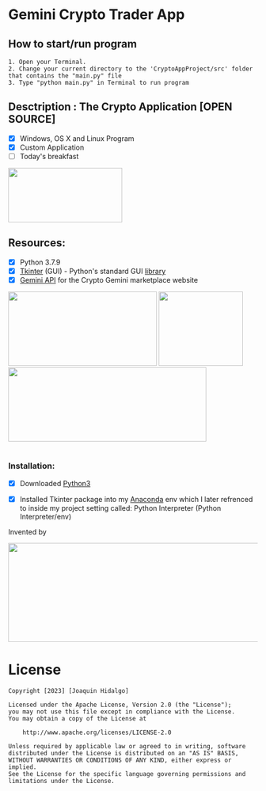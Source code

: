 # Gemini Crypto Trader App


## How to start/run program
    1. Open your Terminal.
    2. Change your current directory to the 'CryptoAppProject/src' folder that contains the "main.py" file
    3. Type "python main.py" in Terminal to run program
    

## Desctription : The Crypto Application [OPEN SOURCE]
- [x] Windows, OS X and Linux Program
- [x] Custom Application
- [ ] Today's breakfast

<img src="https://github.com/jhidalgo-utep/GeminiCryptoTrader/assets/84790891/922c184e-8017-4ad9-9cb1-81c2375d8c54" style=" width:230px ; height:110px">
    

## Resources:
- [x] Python 3.7.9 
- [x] [Tkinter](http://tkdocs.com/tutorial/install.html) (GUI) - Python's standard GUI [library](https://docs.gemini.com/)
- [x] [Gemini API](https://docs.python.org/3/library/tk.html) for the Crypto Gemini marketplace website

<img src="https://github.com/jhidalgo-utep/GeminiCryptoTrader/assets/84790891/e2b8fc2d-d398-4291-96f1-05521fcf1120" style=" width:300px ; height:150px">
<img src="https://github.com/jhidalgo-utep/GeminiCryptoTrader/assets/84790891/ded6633d-01ab-4913-812b-e8a87f8a2cb7" style=" width:170px ; height:150px">
<img src="https://github.com/jhidalgo-utep/GeminiCryptoTrader/assets/84790891/3be09dc2-6f74-45bc-b163-b93f179ad909" style=" width:400px ; height:150px">
     

#
#

### Installation:
- [x] Downloaded [Python3](https://www.python.org/downloads/release/python-379/)
- [x] Installed Tkinter package into my [Anaconda](https://www.anaconda.com/download) env which I later refrenced to inside my project setting called: Python Interpreter (Python Interpreter/env)





<p> </p>

<p>Invented by</p>
<img src="https://github.com/jhidalgo-utep/GeminiCryptoTrader/assets/84790891/14c19a92-cf47-44ee-92e8-2f7a2bbd7b64" style=" width:700px ; height:200px">




# License
    Copyright [2023] [Joaquin Hidalgo]

    Licensed under the Apache License, Version 2.0 (the "License");
    you may not use this file except in compliance with the License.
    You may obtain a copy of the License at

        http://www.apache.org/licenses/LICENSE-2.0

    Unless required by applicable law or agreed to in writing, software
    distributed under the License is distributed on an "AS IS" BASIS,
    WITHOUT WARRANTIES OR CONDITIONS OF ANY KIND, either express or implied.
    See the License for the specific language governing permissions and
    limitations under the License.
  

